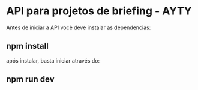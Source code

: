 # API para projetos de briefing - AYTY

Antes de iniciar a API você deve instalar as dependencias: 

## npm install

após instalar, basta iniciar através do:

## npm run dev
